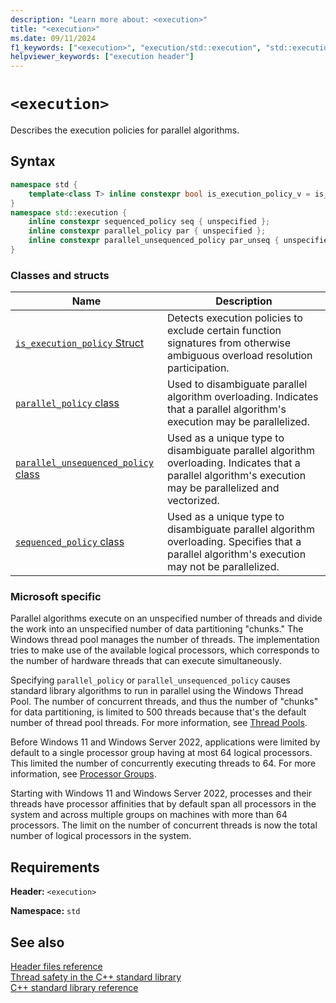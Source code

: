 ```yaml
---
description: "Learn more about: <execution>"
title: "<execution>"
ms.date: 09/11/2024
f1_keywords: ["<execution>", "execution/std::execution", "std::execution"]
helpviewer_keywords: ["execution header"]
---
```

# `<execution>`

Describes the execution policies for parallel algorithms.

## Syntax

```cpp
namespace std {
    template<class T> inline constexpr bool is_execution_policy_v = is_execution_policy<T>::value;
}
namespace std::execution {
    inline constexpr sequenced_policy seq { unspecified };
    inline constexpr parallel_policy par { unspecified };
    inline constexpr parallel_unsequenced_policy par_unseq { unspecified };
}
```

### Classes and structs

|Name|Description|
|-|-|
|[`is_execution_policy` Struct](is-execution-policy-struct.md)|Detects execution policies to exclude certain function signatures from otherwise ambiguous overload resolution participation.|
|[`parallel_policy` class](parallel-policy-class.md)|Used to disambiguate parallel algorithm overloading. Indicates that a parallel algorithm's execution may be parallelized.|
|[`parallel_unsequenced_policy` class](parallel-unsequenced-policy-class.md)|Used as a unique type to disambiguate parallel algorithm overloading. Indicates that a parallel algorithm's execution may be parallelized and vectorized.|
|[`sequenced_policy` class](sequenced-policy-class.md)|Used as a unique type to disambiguate parallel algorithm overloading. Specifies that a parallel algorithm's execution may not be parallelized.|

### Microsoft specific

Parallel algorithms execute on an unspecified number of threads and divide the work into an unspecified number of data partitioning "chunks." The Windows thread pool manages the number of threads. The implementation tries to make use of the available logical processors, which corresponds to the number of hardware threads that can execute simultaneously.

Specifying `parallel_policy` or `parallel_unsequenced_policy` causes standard library algorithms to run in parallel using the Windows Thread Pool. The number of concurrent threads, and thus the number of "chunks" for data partitioning, is limited to 500 threads because that's the default number of thread pool threads. For more information, see [Thread Pools](/windows/win32/procthread/thread-pools).

Before Windows 11 and Windows Server 2022, applications were limited by default to a single processor group having at most 64 logical processors. This limited the number of concurrently executing threads to 64. For more information, see [Processor Groups](/windows/win32/procthread/processor-groups).

Starting with Windows 11 and Windows Server 2022, processes and their threads have processor affinities that by default span all processors in the system and across multiple groups on machines with more than 64 processors. The limit on the number of concurrent threads is now the total number of logical processors in the system.

## Requirements

**Header:** `<execution>`

**Namespace:** `std`

## See also

[Header files reference](cpp-standard-library-header-files.md)\
[Thread safety in the C++ standard library](thread-safety-in-the-cpp-standard-library.md)\
[C++ standard library reference](cpp-standard-library-reference.md)
